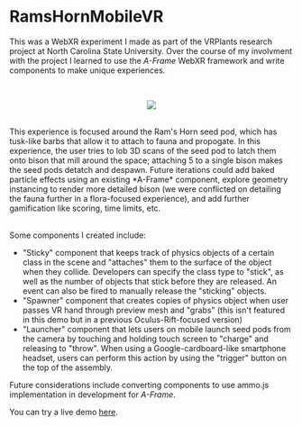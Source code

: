 # RamsHornMobileVR

This was a WebXR experiment I made as part of the VRPlants research project at North Carolina State University. Over the course of my involvment with the project I learned to use the *A-Frame* WebXR framework and write components to make unique experiences.

<br/>
<p align="center">
  <img src="https://raw.githubusercontent.com/jewingo/RamsHornMobileVR/master/assets/RamsHorn.gif"></img>
</p>
<br/>
This experience is focused around the Ram's Horn seed pod, which has tusk-like barbs that allow it to attach to fauna and propogate. In this experience, the user tries to lob 3D scans of the seed pod to latch them onto bison that mill around the space; attaching 5 to a single bison makes the seed pods detatch and despawn. Future iterations could add baked particle effects using an existing *A-Frame* component, explore geometry instancing to render more detailed bison (we were conflicted on detailing the fauna further in a flora-focused experience), and add further gamification like scoring, time limits, etc.
<br/>
<br/>

Some components I created include:

- "Sticky" component that keeps track of physics objects of a certain class in the scene and "attaches" them to the surface of the object when they collide. Developers can specify the class type to "stick", as well as the number of objects that stick before they are released. An event can also be fired to manually release the "sticking" objects.
- "Spawner" component that creates copies of physics object when user passes VR hand through preview mesh and "grabs" (this isn't featured in this demo but in a previous Oculus-Rift-focused version)
- "Launcher" component that lets users on mobile launch seed pods from the camera by touching and holding touch screen to "charge" and releasing to "throw". When using a Google-cardboard-like smartphone headset, users can perform this action by using the "trigger" button on the top of the assembly.

Future considerations include converting components to use ammo.js implementation in development for *A-Frame*.

You can try a live demo <a href="https://jewingo.github.io/RamsHornMobileVR/MobileRamsHornTestOptimizing.html">here</a>.
